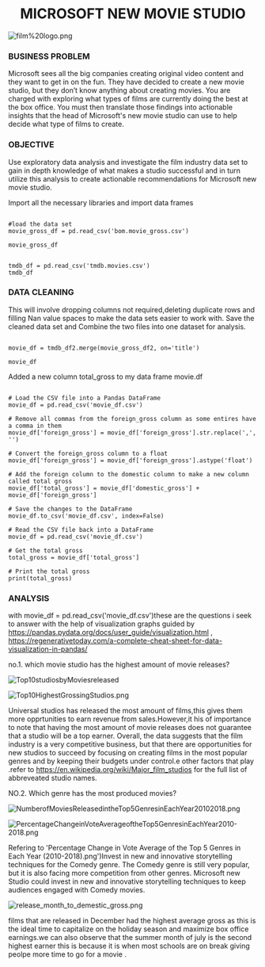 <link rel="stylesheet" href="readme.css">

<h1 style="text-align: center;">MICROSOFT NEW MOVIE STUDIO</h1>


![film%20logo.png](attachment:film%20logo.png)


### BUSINESS PROBLEM


Microsoft sees all the big companies creating original video content and they want to get in on the fun. They have decided to create a new movie studio, but they don’t know anything about creating movies. You are charged with exploring what types of films are currently doing the best at the box office. You must then translate those findings into actionable insights that the head of Microsoft's new movie studio can use to help decide what type of films to create.


### OBJECTIVE


Use exploratory data analysis and investigate the film industry data set to gain in depth knowledge of what makes a studio successful and in turn utilize this analysis to create actionable recommendations for Microsoft new movie studio.


Import all the necessary libraries and import data frames

```

#load the data set
movie_gross_df = pd.read_csv('bom.movie_gross.csv')

movie_gross_df

```

```

tmdb_df = pd.read_csv('tmdb.movies.csv')
tmdb_df

```

### DATA CLEANING


This will involve dropping columns not required,deleting duplicate rows and filling Nan value spaces to make the data sets easier to work with.
Save the cleaned data set and Combine the two files into one dataset for analysis.


```

movie_df = tmdb_df2.merge(movie_gross_df2, on='title')

movie_df

```

Added a new column total_gross to my data frame movie.df


```

# Load the CSV file into a Pandas DataFrame
movie_df = pd.read_csv('movie_df.csv')

# Remove all commas from the foreign_gross column as some entires have a comma in them 
movie_df['foreign_gross'] = movie_df['foreign_gross'].str.replace(',', '')

# Convert the foreign_gross column to a float
movie_df['foreign_gross'] = movie_df['foreign_gross'].astype('float')

# Add the foreign column to the domestic column to make a new column called total gross
movie_df['total_gross'] = movie_df['domestic_gross'] + movie_df['foreign_gross']

# Save the changes to the DataFrame
movie_df.to_csv('movie_df.csv', index=False)

# Read the CSV file back into a DataFrame
movie_df = pd.read_csv('movie_df.csv')

# Get the total gross
total_gross = movie_df['total_gross']

# Print the total gross
print(total_gross)

```

### ANALYSIS


with movie_df = pd.read_csv('movie_df.csv')these are the questions i seek to answer with the help of visualization graphs guided by https://pandas.pydata.org/docs/user_guide/visualization.html , https://regenerativetoday.com/a-complete-cheat-sheet-for-data-visualization-in-pandas/


no.1. which movie studio has the highest amount of movie releases?


![Top10studiosbyMoviesreleased](Top_10_studios_by_Movies_released.png)


![Top10HighestGrossingStudios.png](Top_10_Highest_Grossing_Studios.png)


Universal studios has released the most amount of films,this gives them more opprtunities to earn revenue from sales.However,it his of importance to note that having the most amount of movie releases does not guarantee that a studio will be a top earner. Overall, the data suggests that the film industry is a very competitive business, but that there are opportunities for new studios to succeed by focusing on creating films in the most popular genres and by keeping their budgets under control.e other factors that play .refer to https://en.wikipedia.org/wiki/Major_film_studios for the full list of abbreveated studio names.


NO.2. Which genre has the most produced movies?


![NumberofMoviesReleasedintheTop5GenresinEachYear20102018.png](Number_of_Movies_Released_in_the_Top_5_Genres_in_Each_Year_2010-2018.png)



![PercentageChangeinVoteAverageoftheTop5GenresinEachYear2010-2018.png](Percentage_Change_in_Vote_Average_of_the_Top_5_Genres_in_Each_Year_2010-2018.png)


Refering to 'Percentage Change in Vote Average of the Top 5 Genres in Each Year (2010-2018).png')Invest in new and innovative storytelling techniques for the Comedy genre. The Comedy genre is still very popular, but it is also facing more competition from other genres. Microsoft new Studio could invest in new and innovative storytelling techniques to keep audiences engaged with Comedy movies.


![release_month_to_demestic_gross.png](release_month_to_demestic_gross.png)


films that are released in December had the highest average gross as this is the ideal time to capitalize on the holiday season and maximize box office earnings.we can also observe that the summer month of july is the second highest earner this is because it is when most schools are on break giving peolpe more time to go for a movie .
 
 














